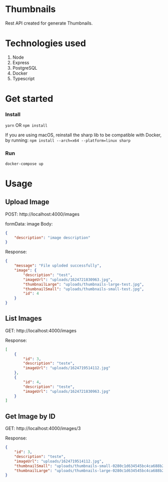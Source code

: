# Thumbnails

Rest API created for generate Thumbnails.

# Technologies used

 1. Node
 2. Express
 3. PostgreSQL
 4. Docker
 5. Typescript


# Get started
### Install
`yarn` OR 
`npm install`

If you are using macOS, reinstall the sharp lib to be compatible with Docker, by running:
`npm install --arch=x64 --platform=linux sharp`

### Run
`docker-compose up`

# Usage
## Upload Image

POST: http://localhost:4000/images

formData: image
Body:
```json
{
    "description": "image description"
}
```

Response: 
```json
{
    "message": "File uploded successfully",
    "image": {
        "description": "test",
        "imageUrl": "uploads/1624721830963.jpg",
        "thumbnailLarge": "uploads/thumbnails-large-test.jpg",
        "thumbnailSmall": "uploads/thumbnails-small-test.jpg",
        "id": 4
    }
}
```

## List Images

GET: http://localhost:4000/images

Response: 
```json
[
    {
        "id": 3,
        "description": "teste",
        "imageUrl": "uploads/1624719514112.jpg"
    },
    {
        "id": 4,
        "description": "teste",
        "imageUrl": "uploads/1624721830963.jpg"
    }
]
```

## Get Image by ID

GET: http://localhost:4000/images/3

Response: 
```json
{
    "id": 3,
    "description": "teste",
    "imageUrl": "uploads/1624719514112.jpg",
    "thumbnailSmall": "uploads/thumbnails-small-0280c1d634545bc4ca688b2df3276ca4.jpg",
    "thumbnailLarge": "uploads/thumbnails-large-0280c1d634545bc4ca688b2df3276ca4.jpg"
}
```